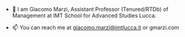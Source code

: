 - 👋 I am Giacomo Marzi, Assistant Professor (Tenured/RTDb) of Management at IMT School for Advanced Studies Lucca. 

- 📫 You can reach me at giacomo.marzi@imtlucca.it or gmarzi.com

<!---
giacomomarzi/giacomomarzi is a ✨ special ✨ repository because its `README.md` (this file) appears on your GitHub profile.
You can click the Preview link to take a look at your changes.
--->
